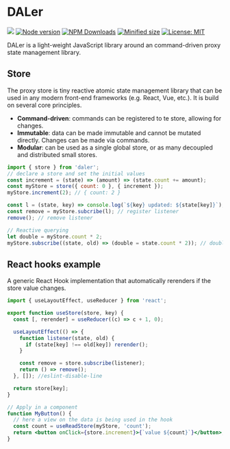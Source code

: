 # DALer

![](https://github.com/kevtiq/daler/workflows/test/badge.svg)
[![Node version](https://img.shields.io/npm/v/daler.svg?style=flat)](https://www.npmjs.com/package/daler)
[![NPM Downloads](https://img.shields.io/npm/dm/daler.svg?style=flat)](https://www.npmjs.com/package/daler)
[![Minified size](https://img.shields.io/bundlephobia/min/daler@latest?label=minified)](https://www.npmjs.com/package/daler)
[![License: MIT](https://img.shields.io/badge/License-MIT-yellow.svg)](https://opensource.org/licenses/MIT)

DALer is a light-weight JavaScript library around an command-driven proxy state management library.

## Store

The proxy store is tiny reactive atomic state management library that can be used in any modern front-end frameworks (e.g. React, Vue, etc.). It is build on several core principles.

- **Command-driven**: commands can be registered to te store, allowing for changes.
- **Immutable**: data can be made immutable and cannot be mutated directly. Changes can be made via commands.
- **Modular**: can be used as a single global store, or as many decoupled and distributed small stores.

```js
import { store } from 'daler';
// declare a store and set the initial values
const increment = (state) => (amount) => (state.count += amount);
const myStore = store({ count: 0 }, { increment });
myStore.increment(2); // { count: 2 }

const l = (state, key) => console.log(`${key} updated: ${state[key]}`);
const remove = myStore.subcribe(l); // register listener
remove(); // remove listener

// Reactive querying
let double = myStore.count * 2;
myStore.subscribe((state, old) => (double = state.count * 2)); // double = 2
```

## React hooks example

A generic React Hook implementation that automatically rerenders if the store value changes.

```jsx
import { useLayoutEffect, useReducer } from 'react';

export function useStore(store, key) {
  const [, rerender] = useReducer((c) => c + 1, 0);

  useLayoutEffect(() => {
    function listener(state, old) {
      if (state[key] !== old[key]) rerender();
    }

    const remove = store.subscribe(listener);
    return () => remove();
  }, []); //eslint-disable-line

  return store[key];
}

// Apply in a component
function MyButton() {
  // here a view on the data is being used in the hook
  const count = useReadStore(myStore, 'count');
  return <button onClick={store.increment}>{`value ${count}`}</button>;
}
```
